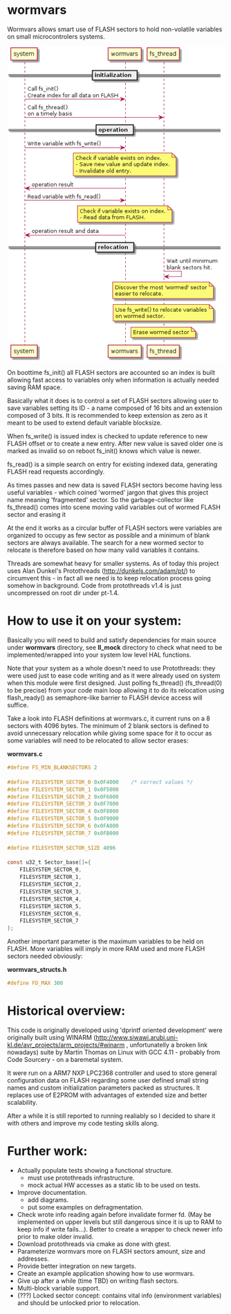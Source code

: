 # wormvars

  Wormvars allows smart use of FLASH sectors to hold non-volatile variables on small microcontrolers systems.

![wormvars](uml/wormvars.png)

  On boottime fs_init() all FLASH sectors are accounted so an index is built allowing fast access to variables only when information is actually needed saving RAM space.

  Basically what it does is to control a set of FLASH sectors allowing user to save variables setting its ID - a name composed of 16 bits and an extension composed of 3 bits. It is recommended to keep extension as zero as it meant to be used to extend default variable blocksize.
  
  When fs_write() is issued index is checked to update reference to new FLASH offset or to create a new entry. After new value is saved older one is marked as invalid so on reboot fs_init() knows which value is newer.
  
  fs_read() is a simple search on entry for existing indexed data, generating FLASH read requests accordingly.

  As times passes and new data is saved FLASH sectors become having less useful variables - which coined 'wormed' jargon that gives this project name meaning 'fragmented' sector. So the garbage-collector like fs_thread() comes into scene moving valid variables out of wormed FLASH sector and erasing it
  
  At the end it works as a circular buffer of FLASH sectors were variables are organized to occupy as few sector as possible and a minimum of blank sectors are always available. The search for a new wormed sector to relocate is therefore based on how many valid variables it contains.
  
  Threads are somewhat heavy for smaller systems. As of today this project uses Alan Dunkel's Protothreads (http://dunkels.com/adam/pt/) to circumvent this - in fact all we need is to keep relocation process going somehow in background. Code from protothreads v1.4 is just uncompressed on root dir under pt-1.4.
  

# How to use it on your system:

  Basically you will need to build and satisfy dependencies for main source under **wormvars** directory, see **ll_mock** directory to check what need to be implemented/wrapped into your system low level HAL functions.

  Note that your system as a whole doesn't need to use Protothreads: they were used just to ease code writing and as it were already used on system when this module were first designed. Just polling fs_thread() (fs_thread(0) to be precise) from your code main loop allowing it to do its relocation using flash_ready() as semaphore-like barrier to FLASH device access will suffice.
  
  Take a look into FLASH definitions at wormvars.c, it current runs on a 8 sectors with 4096 bytes. The minimum of 2 blank sectors is defined to avoid unnecessary relocation while giving some space for it to occur as some variables will need to be relocated to allow sector erases:

**wormvars.c**
  ``` c
  #define FS_MIN_BLANKSECTORS 2

  #define FILESYSTEM_SECTOR_0 0x0F4000    /* correct values */
  #define FILESYSTEM_SECTOR_1 0x0F5000
  #define FILESYSTEM_SECTOR_2 0x0F6000
  #define FILESYSTEM_SECTOR_3 0x0F7000
  #define FILESYSTEM_SECTOR_4 0x0F8000
  #define FILESYSTEM_SECTOR_5 0x0F9000
  #define FILESYSTEM_SECTOR_6 0x0FA000
  #define FILESYSTEM_SECTOR_7 0x0FB000

  #define FILESYSTEM_SECTOR_SIZE 4096

  const u32_t Sector_base[]={
      FILESYSTEM_SECTOR_0,
      FILESYSTEM_SECTOR_1,
      FILESYSTEM_SECTOR_2,
      FILESYSTEM_SECTOR_3,
      FILESYSTEM_SECTOR_4,
      FILESYSTEM_SECTOR_5,
      FILESYSTEM_SECTOR_6,
      FILESYSTEM_SECTOR_7
  };
```

Another important parameter is the maximum variables to be held on FLASH. More variables will imply in more RAM used and more FLASH sectors needed obviously:

**wormvars_structs.h**
  ``` c
  #define FD_MAX 300
  ```


# Historical overview:

 This code is originally developed using 'dprintf oriented development' were originally built using WINARM (http://www.siwawi.arubi.uni-kl.de/avr_projects/arm_projects/#winarm , unfortunatelly a broken link nowadays) suite by Martin Thomas on Linux with GCC 4.11 - probably from Code Sourcery - on a baremetal system. 

 It were run on a ARM7 NXP LPC2368 controller and used to store general configuration data on FLASH regarding some user defined small string names and custom initialization parameters packed as structures. It replaces use of E2PROM with advantages of extended size and better scalability.

 After a while it is still reported to running realiably so I decided to share it with others and improve my code testing skills along.

# Further work:

- Actually populate tests showing a functional structure.
  - must use protothreads infrastructure.
  - mock actual HW accesses as a static lib to be used on tests.
- Improve documentation.
  - add diagrams.
  - put some examples on defragmentation.
- Check wrote info reading again before invalidate former fd. (May be implemented on upper levels but still
  dangerous since it is up to RAM to keep info if write fails...). Better to create a wrapper to check newer info prior
  to make older invalid.
- Download protothreads via cmake as done with gtest.
- Parameterize wormvars more on FLASH sectors amount, size and addresses.
- Provide better integration on new targets.
- Create an example application showing how to use wormvars.
- Give up after a while (time TBD) on writing flash sectors.
- Multi-block variable support.
- (???) Locked sector concept: contains vital info (environment variables) and should be unlocked prior to relocation.
